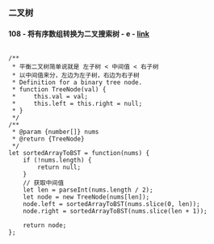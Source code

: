 ### 二叉树

#### 108 - 将有序数组转换为二叉搜索树 - e - [link](https://leetcode-cn.com/problems/convert-sorted-array-to-binary-search-tree/)
```

/**
 * 平衡二叉树简单说就是 左子树 < 中间值 < 右子树
 * 以中间值来分，左边为左子树，右边为右子树
 * Definition for a binary tree node.
 * function TreeNode(val) {
 *     this.val = val;
 *     this.left = this.right = null;
 * }
 */
/**
 * @param {number[]} nums
 * @return {TreeNode}
 */
let sortedArrayToBST = function(nums) {
    if (!nums.length) {
        return null;
    }
    // 获取中间值
    let len = parseInt(nums.length / 2);
    let node = new TreeNode(nums[len]);
    node.left = sortedArrayToBST(nums.slice(0, len));
    node.right = sortedArrayToBST(nums.slice(len + 1));
    
    return node;
};
```